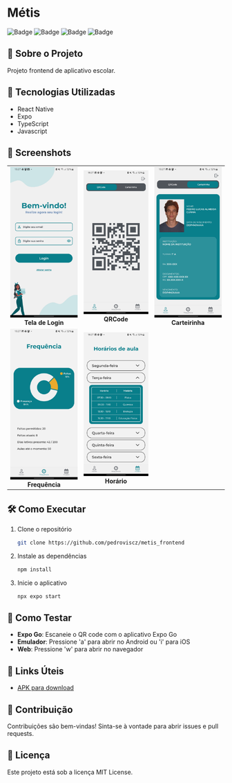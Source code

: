 # Métis

![Badge](https://img.shields.io/badge/React_Native-20232A?style=for-the-badge&logo=react&logoColor=61DAFB)
![Badge](https://img.shields.io/badge/TypeScript-007ACC?style=for-the-badge&logo=typescript&logoColor=white)
![Badge](https://img.shields.io/badge/Expo-000020?style=for-the-badge&logo=expo&logoColor=white)
![Badge](https://img.shields.io/badge/JavaScript-F7DF1E?style=for-the-badge&logo=javascript&logoColor=black)

## 📱 Sobre o Projeto

Projeto frontend de aplicativo escolar.

## 🚀 Tecnologias Utilizadas

- React Native
- Expo
- TypeScript
- Javascript

## 📸 Screenshots

<table>
  <tr>
    <td align="center">
      <img src="./assets/screenshots/login.jpg" alt="Tela de login" width="200" /><br/>
      <strong>Tela de Login</strong>
    </td>
    <td align="center">
      <img src="./assets/screenshots/qrcode.jpg" alt="QRCode" width="200" /><br/>
      <strong>QRCode</strong>
    </td>
    <td align="center">
      <img src="./assets/screenshots/carteirinha.jpg" alt="Carteirinha de estudante" width="200" /><br/>
      <strong>Carteirinha</strong>
    </td>
  </tr>
  <tr>
    <td align="center">
      <img src="./assets/screenshots/frequencia.jpg" alt="Frequência escolar" width="200" /><br/>
      <strong>Frequência</strong>
    </td>
    <td align="center">
      <img src="./assets/screenshots/horario.jpg" alt="Horário de aulas" width="200" /><br/>
      <strong>Horário</strong>
    </td>
    <td></td>
  </tr>
</table>

## 🛠️ Como Executar

1. Clone o repositório
   ```bash
   git clone https://github.com/pedroviscz/metis_frontend
   ```

2. Instale as dependências
   ```bash
   npm install
   ```

3. Inicie o aplicativo
   ```bash
   npx expo start
   ```

## 📱 Como Testar

- **Expo Go**: Escaneie o QR code com o aplicativo Expo Go
- **Emulador**: Pressione 'a' para abrir no Android ou 'i' para iOS
- **Web**: Pressione 'w' para abrir no navegador

## 🔗 Links Úteis

- [APK para download](https://expo.dev/artifacts/eas/pQXd2xmhL2q68rVjdnbMDk.apk)

## 🤝 Contribuição

Contribuições são bem-vindas! Sinta-se à vontade para abrir issues e pull requests.

## 📄 Licença

Este projeto está sob a licença MIT License.